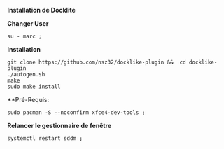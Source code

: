 **Installation de Docklite**

**Changer User**
```
su - marc ;
```

**Installation**
```
git clone https://github.com/nsz32/docklike-plugin &&  cd docklike-plugin
./autogen.sh
make
sudo make install
```

**Pré-Requis:
```
sudo pacman -S --noconfirm xfce4-dev-tools ;
```

**Relancer le gestionnaire de fenêtre**
```
systemctl restart sddm ;
```
